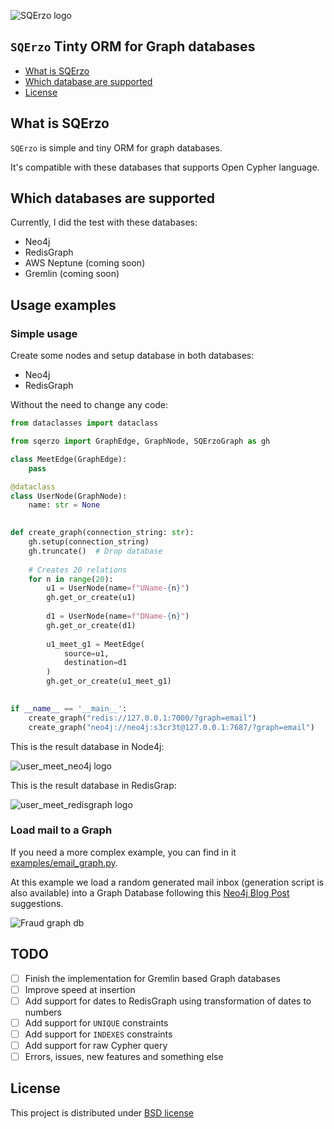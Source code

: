 ![SQErzo logo](https://raw.githubusercontent.com/cr0hn/sqerzo/master/images/logo-250x250.png)

## `SQErzo` Tinty ORM for Graph databases

<!-- START doctoc generated TOC please keep comment here to allow auto update -->
<!-- DON'T EDIT THIS SECTION, INSTEAD RE-RUN doctoc TO UPDATE -->


- [What is SQErzo](#what-is-sqerzo)
- [Which database are supported](#which-database-are-supported)
- [License](#license)

<!-- END doctoc generated TOC please keep comment here to allow auto update -->

## What is SQErzo

`SQErzo` is simple and tiny ORM for graph databases. 

It's compatible with these databases that supports Open Cypher language.

## Which databases are supported

Currently, I did the test with these databases:

- Neo4j
- RedisGraph
- AWS Neptune (coming soon)
- Gremlin (coming soon)

## Usage examples

### Simple usage

Create some nodes and setup database in both databases:

- Neo4j
- RedisGraph

Without the need to change any code:

```python
from dataclasses import dataclass

from sqerzo import GraphEdge, GraphNode, SQErzoGraph as gh

class MeetEdge(GraphEdge):
    pass

@dataclass
class UserNode(GraphNode):
    name: str = None

    
def create_graph(connection_string: str):
    gh.setup(connection_string)
    gh.truncate()  # Drop database
    
    # Creates 20 relations
    for n in range(20):
        u1 = UserNode(name=f"UName-{n}")
        gh.get_or_create(u1)
        
        d1 = UserNode(name=f"DName-{n}")
        gh.get_or_create(d1)
        
        u1_meet_g1 = MeetEdge(
            source=u1,
            destination=d1
        )
        gh.get_or_create(u1_meet_g1)
        

if __name__ == '__main__':
    create_graph("redis://127.0.0.1:7000/?graph=email")   
    create_graph("neo4j://neo4j:s3cr3t@127.0.0.1:7687/?graph=email")   

```

This is the result database in Node4j:

![user_meet_neo4j logo](https://raw.githubusercontent.com/cr0hn/sqerzo/master/images/examples/user_meet_neo4j.png)

This is the result database in RedisGrap:

![user_meet_redisgraph logo](https://raw.githubusercontent.com/cr0hn/sqerzo/master/images/examples/user_meet_redisgraph.png)

### Load mail to a Graph

If you need a more complex example, you can find in it [examples/email_graph.py](https://github.com/cr0hn/sqerzo/blob/master/examples/email_graph.py).

At this example we load a random generated mail inbox (generation script is also available) into a Graph Database following this [Neo4j Blog Post](https://neo4j.com/blog/data-modeling-pitfalls/) suggestions.

![Fraud graph db](https://dist.neo4j.com/wp-content/uploads/20180730162521/corrected-fraud-detection-email-data-model-1024x994.png)

## TODO

- [ ] Finish the implementation for Gremlin based Graph databases
- [ ] Improve speed at insertion
- [ ] Add support for dates to RedisGraph using transformation of dates to numbers
- [ ] Add support for `UNIQUE` constraints
- [ ] Add support for `INDEXES` constraints
- [ ] Add support for raw Cypher query
- [ ] Errors, issues, new features and something else

## License

This project is distributed under [BSD license](https://github.com/cr0hn/sqerzo/blob/master/LICENSE>)
